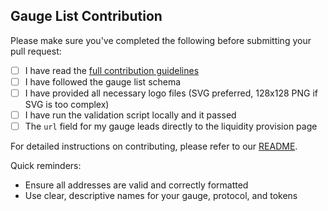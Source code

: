 ## Gauge List Contribution

Please make sure you've completed the following before submitting your pull request:

- [ ] I have read the [full contribution guidelines](README.md)
- [ ] I have followed the gauge list schema
- [ ] I have provided all necessary logo files (SVG preferred, 128x128 PNG if SVG is too complex)
- [ ] I have run the validation script locally and it passed
- [ ] The `url` field for my gauge leads directly to the liquidity provision page

For detailed instructions on contributing, please refer to our [README](README.md).

Quick reminders:

- Ensure all addresses are valid and correctly formatted
- Use clear, descriptive names for your gauge, protocol, and tokens
